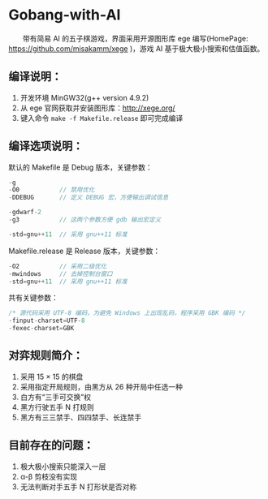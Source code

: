 Gobang-with-AI
=====
　　带有简易 AI 的五子棋游戏，界面采用开源图形库 ege 编写(HomePage: https://github.com/misakamm/xege )，游戏 AI 基于极大极小搜索和估值函数。

编译说明：
-----------------------------------------------------------
1. 开发环境 MinGW32(g++ version 4.9.2)
2. 从 ege 官网获取并安装图形库：http://xege.org/
3. 键入命令 `make -f Makefile.release` 即可完成编译

编译选项说明：
-----------------------------------------------------------
默认的 Makefile 是 Debug 版本，关键参数：
``` C++
-g
-O0           // 禁用优化
-DDEBUG       // 定义 DEBUG 宏，方便输出调试信息

-gdwarf-2
-g3           // 这两个参数方便 gdb 输出宏定义

-std=gnu++11  // 采用 gnu++11 标准
```
Makefile.release 是 Release 版本，关键参数：
``` C++
-O2           // 采用二级优化
-mwindows     // 去掉控制台窗口
-std=gnu++11  // 采用 gnu++11 标准
```
共有关键参数：
``` C++
/* 源代码采用 UTF-8 编码，为避免 Windows 上出现乱码，程序采用 GBK 编码 */
-finput-charset=UTF-8
-fexec-charset=GBK
```

对弈规则简介：
-----------------------------------------------------------
1. 采用 15 × 15 的棋盘
2. 采用指定开局规则，由黑方从 26 种开局中任选一种
3. 白方有“三手可交换”权
4. 黑方行驶五手 N 打规则
5. 黑方有三三禁手、四四禁手、长连禁手

目前存在的问题：
-----------------------------------------------------------
1. 极大极小搜索只能深入一层
2. α-β 剪枝没有实现
3. 无法判断对手五手 N 打形状是否对称
